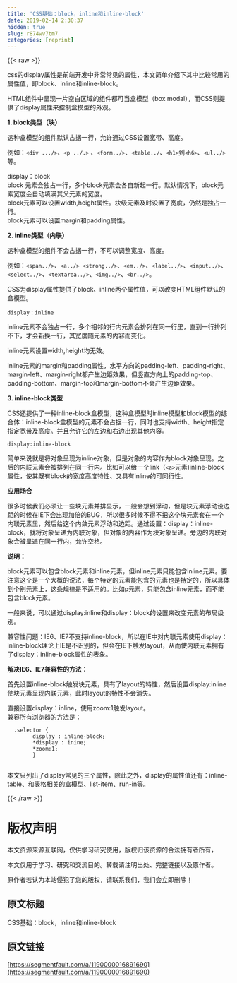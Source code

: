 ```yaml
---
title: 'CSS基础：block，inline和inline-block' 
date: 2019-02-14 2:30:37
hidden: true
slug: r874wv7tm7
categories: [reprint]
---
```


{{< raw >}}

                    
<p>css的display属性是前端开发中非常常见的属性，本文简单介绍下其中比较常用的属性值，即block、inline和inline-block。</p>
<p>HTML组件中呈现一片空白区域的组件都可当盒模型（box modal），而CSS则提供了display属性来控制盒模型的外观。</p>
<p><strong>1. block类型（块）</strong></p>
<p>这种盒模型的组件默认占据一行，允许通过CSS设置宽带、高度。</p>
<p>例如：<code>&lt;div .../&gt;</code>、<code>&lt;p ../.&gt;</code> 、<code>&lt;form../&gt;</code>、<code>&lt;table../</code>、<code>&lt;h1&gt;</code>到<code>&lt;h6&gt;</code>、<code>&lt;ul../&gt;</code>等。</p>
<p>display：block<br>block 元素会独占一行，多个block元素会各自新起一行。默认情况下，block元素宽度会自动填满其父元素的宽度。<br>block元素可以设置width,height属性。块级元素及时设置了宽度，仍然是独占一行。<br>block元素可以设置margin和padding属性。</p>
<p><strong>2. inline类型（内联）</strong></p>
<p>这种盒模型的组件不会占据一行，不可以调整宽度、高度。</p>
<p>例如：<code>&lt;span../&gt;</code>、<code>&lt;a../&gt; &lt;strong../&gt;</code>、<code>&lt;em../&gt;</code>、<code>&lt;label../&gt;</code>、<code>&lt;input../&gt;</code>、<code>&lt;select../&gt;</code>、<code>&lt;textarea../&gt;</code>、<code>&lt;img../&gt;</code>、<code>&lt;br../&gt;</code>。</p>
<p>CSS为display属性提供了block、inline两个属性值，可以改变HTML组件默认的盒模型。</p>
<div class="widget-codetool" style="display:none;">
      <div class="widget-codetool--inner">
      <span class="selectCode code-tool" data-toggle="tooltip" data-placement="top" title="" data-original-title="全选"></span>
      <span type="button" class="copyCode code-tool" data-toggle="tooltip" data-placement="top" data-clipboard-text="display：inline
" title="" data-original-title="复制"></span>
      <span type="button" class="saveToNote code-tool" data-toggle="tooltip" data-placement="top" title="" data-original-title="放进笔记"></span>
      </div>
      </div><pre class="hljs arduino"><code><span class="hljs-built_in">display</span>：<span class="hljs-keyword">inline</span>
</code></pre>
<p>inline元素不会独占一行，多个相邻的行内元素会排列在同一行里，直到一行排列不下，才会新换一行，其宽度随元素的内容而变化。</p>
<p>inline元素设置width,height均无效。</p>
<p>inline元素的margin和padding属性，水平方向的padding-left、padding-right、margin-left、margin-right都产生边距效果，但竖直方向上的padding-top、padding-bottom、margin-top和margin-bottom不会产生边距效果。</p>
<p><strong>3. inline-block类型</strong></p>
<p>CSS还提供了一种inline-block盒模型，这种盒模型时inline模型和block模型的综合体：inline-block盒模型的元素不会占据一行，同时也支持width、height指定指定宽带及高度。并且允许它的左边和右边出现其他内容。</p>
<div class="widget-codetool" style="display:none;">
      <div class="widget-codetool--inner">
      <span class="selectCode code-tool" data-toggle="tooltip" data-placement="top" title="" data-original-title="全选"></span>
      <span type="button" class="copyCode code-tool" data-toggle="tooltip" data-placement="top" data-clipboard-text="display:inline-block
" title="" data-original-title="复制"></span>
      <span type="button" class="saveToNote code-tool" data-toggle="tooltip" data-placement="top" title="" data-original-title="放进笔记"></span>
      </div>
      </div><pre class="hljs arduino"><code><span class="hljs-built_in">display</span>:<span class="hljs-keyword">inline</span>-block
</code></pre>
<p>简单来说就是将对象呈现为inline对象，但是对象的内容作为block对象呈现。之后的内联元素会被排列在同一行内。比如可以给一个link（<code>&lt;a&gt;</code>元素)inline-block属性，使其既有block的宽度高度特性、又具有inline的可同行性。</p>
<p><strong>应用场合</strong></p>
<p>很多时候我们必须让一些块元素并排显示，一般会想到浮动，但是块元素浮动设边距的时候在IE下会出现加倍的BUG，所以很多时候不得不把这个块元素套在一个内联元素里，然后给这个内敛元素浮动和边距。通过设置：display：inline-block，就将对象呈递为内联对象，但对象的内容作为块对象呈递。旁边的内联对象会被呈递在同一行内，允许空格。</p>
<p><strong>说明：</strong></p>
<p>block元素可以包含block元素和inline元素，但inline元素只能包含inline元素。要注意这个是一个大概的说法，每个特定的元素能包含的元素也是特定的，所以具体到个别元素上，这条规律是不适用的。比如p元素，只能包含inline元素，而不能包含block元素。</p>
<p>一般来说，可以通过display:inline和display：block的设置来改变元素的布局级别。</p>
<p>兼容性问题：IE6、IE7不支持inline-block，所以在IE中对内联元素使用display：inline-block理论上IE是不识别的，但会在IE下触发layout，从而使内联元素拥有了display：inline-block属性的表象。</p>
<p><strong>解决IE6、IE7兼容性的方法：</strong></p>
<p>首先设置inline-block触发块元素，具有了layout的特性，然后设置display:inline使块元素呈现内联元素，此时layout的特性不会消失。</p>
<p>直接设置display：inline，使用zoom:1触发layout。<br>兼容所有浏览器的方法是：</p>
<div class="widget-codetool" style="display:none;">
      <div class="widget-codetool--inner">
      <span class="selectCode code-tool" data-toggle="tooltip" data-placement="top" title="" data-original-title="全选"></span>
      <span type="button" class="copyCode code-tool" data-toggle="tooltip" data-placement="top" data-clipboard-text="  .selector {
        display : inline-block;
        *display : inine;
        *zoom:1;
        }
        " title="" data-original-title="复制"></span>
      <span type="button" class="saveToNote code-tool" data-toggle="tooltip" data-placement="top" title="" data-original-title="放进笔记"></span>
      </div>
      </div><pre class="hljs mipsasm"><code>  .selector {
        <span class="hljs-keyword">display </span>: inline-<span class="hljs-keyword">block;
</span>        *<span class="hljs-keyword">display </span>: inine<span class="hljs-comment">;</span>
        *zoom:<span class="hljs-number">1</span><span class="hljs-comment">;</span>
        }
        </code></pre>
<p>本文只列出了display常见的三个属性，除此之外，display的属性值还有：inline-table、和表格相关的盒模型、list-item、run-in等。</p>

                
{{< /raw >}}

# 版权声明
本文资源来源互联网，仅供学习研究使用，版权归该资源的合法拥有者所有，

本文仅用于学习、研究和交流目的。转载请注明出处、完整链接以及原作者。

原作者若认为本站侵犯了您的版权，请联系我们，我们会立即删除！

## 原文标题
CSS基础：block，inline和inline-block

## 原文链接
[https://segmentfault.com/a/1190000016891690](https://segmentfault.com/a/1190000016891690)

